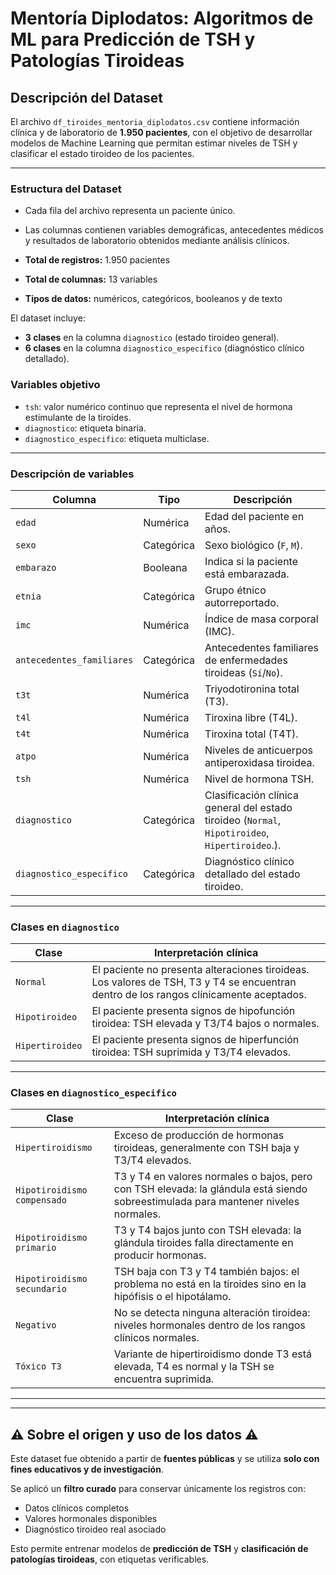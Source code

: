 # Mentoría Diplodatos: Algoritmos de ML para Predicción de TSH y Patologías Tiroideas

## Descripción del Dataset

El archivo `df_tiroides_mentoria_diplodatos.csv` contiene información clínica y de laboratorio de **1.950 pacientes**, con el objetivo de desarrollar modelos de Machine Learning que permitan estimar niveles de TSH y clasificar el estado tiroideo de los pacientes.

---

### Estructura del Dataset

- Cada fila del archivo representa un paciente único. 
- Las columnas contienen variables demográficas, antecedentes médicos y resultados de laboratorio obtenidos mediante análisis clínicos.

- **Total de registros:** 1.950 pacientes  
- **Total de columnas:** 13 variables  
- **Tipos de datos:** numéricos, categóricos, booleanos y de texto

El dataset incluye:
- **3 clases** en la columna `diagnostico` (estado tiroideo general).
- **6 clases** en la columna `diagnostico_especifico` (diagnóstico clínico detallado).

###  Variables objetivo

- `tsh`: valor numérico continuo que representa el nivel de hormona estimulante de la tiroides.
- `diagnostico`: etiqueta binaria.
- `diagnostico_especifico`: etiqueta multiclase.

---

### Descripción  de variables

| Columna                    | Tipo       | Descripción |
|----------------------------|------------|-------------|
| `edad`                     | Numérica   | Edad del paciente en años. |
| `sexo`                     | Categórica | Sexo biológico (`F`, `M`). |
| `embarazo`                 | Booleana   | Indica si la paciente está embarazada. |
| `etnia`                    | Categórica | Grupo étnico autorreportado. |
| `imc`                      | Numérica   | Índice de masa corporal (IMC). |
| `antecedentes_familiares` | Categórica | Antecedentes familiares de enfermedades tiroideas (`Sí`/`No`). |
| `t3t`                      | Numérica   | Triyodotironina total (T3). |
| `t4l`                      | Numérica   | Tiroxina libre (T4L). |
| `t4t`                      | Numérica   | Tiroxina total (T4T). |
| `atpo`                     | Numérica   | Niveles de anticuerpos antiperoxidasa tiroidea. |
| `tsh`                      | Numérica   | Nivel de hormona TSH. |
| `diagnostico`             | Categórica | Clasificación clínica general del estado tiroideo (`Normal`, `Hipotiroideo`, `Hipertiroideo`.). |
| `diagnostico_especifico`  | Categórica | Diagnóstico clínico detallado del estado tiroideo. |

---

### Clases en `diagnostico`

| Clase           | Interpretación clínica |
|----------------|------------------------|
| `Normal`       | El paciente no presenta alteraciones tiroideas. Los valores de TSH, T3 y T4 se encuentran dentro de los rangos clínicamente aceptados. |
| `Hipotiroideo` | El paciente presenta signos de hipofunción tiroidea: TSH elevada y T3/T4 bajos o normales. |
| `Hipertiroideo`| El paciente presenta signos de hiperfunción tiroidea: TSH suprimida y T3/T4 elevados. |


---

### Clases en `diagnostico_especifico`

| Clase                        | Interpretación clínica |
|-----------------------------|------------------------|
| `Hipertiroidismo`           | Exceso de producción de hormonas tiroideas, generalmente con TSH baja y T3/T4 elevados. |
| `Hipotiroidismo compensado` | T3 y T4 en valores normales o bajos, pero con TSH elevada: la glándula está siendo sobreestimulada para mantener niveles normales. |
| `Hipotiroidismo primario`   | T3 y T4 bajos junto con TSH elevada: la glándula tiroides falla directamente en producir hormonas. |
| `Hipotiroidismo secundario` | TSH baja con T3 y T4 también bajos: el problema no está en la tiroides sino en la hipófisis o el hipotálamo. |
| `Negativo`                  | No se detecta ninguna alteración tiroidea: niveles hormonales dentro de los rangos clínicos normales. |
| `Tóxico T3`                 | Variante de hipertiroidismo donde T3 está elevada, T4 es normal y la TSH se encuentra suprimida. |

---


---

## ⚠️ Sobre el origen y uso de los datos ⚠️

Este dataset fue obtenido a partir de **fuentes públicas** y se utiliza **solo con fines educativos y de investigación**.

Se aplicó un **filtro curado** para conservar únicamente los registros con:
- Datos clínicos completos
- Valores hormonales disponibles
- Diagnóstico tiroideo real asociado

Esto permite entrenar modelos de **predicción de TSH** y **clasificación de patologías tiroideas**, con etiquetas verificables.

